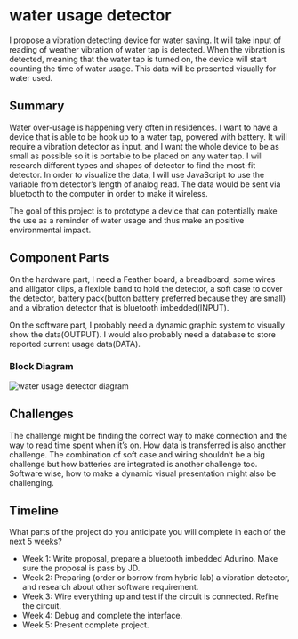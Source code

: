 # water usage detector

I propose a vibration detecting device for water saving. It will take input of reading of weather vibration of water tap is detected. When the vibration is detected, meaning that the water tap is turned on, the device will start counting the time of water usage. This data will be presented visually for water used.

## Summary

Water over-usage is happening very often in residences. I want to have a device that is able to be hook up to a water tap, powered with battery. It will require a vibration detector as input, and I want the whole device to be as small as possible so it is portable to be placed on any water tap. I will research different types and shapes of detector to find the most-fit detector. In order to visualize the data, I will use JavaScript to use the variable from detector’s length of analog read. The data would be sent via bluetooth to the computer in order to make it wireless.

The goal of this project is to prototype a device that can potentially make the use as a reminder of water usage and thus make an positive environmental impact.


## Component Parts

On the hardware part, I need a Feather board, a breadboard, some wires and alligator clips, a flexible band to hold the detector, a soft case to cover the detector, battery pack(button battery preferred because they are small) and a vibration detector that is bluetooth imbedded(INPUT). 

On the software part, I probably need a dynamic graphic system to visually show the data(OUTPUT). I would also probably need a database to store reported current usage data(DATA). 

### Block Diagram

![water usage detector diagram](file:///Users/zhaohanqing/Desktop/water%20usage%20detector.jpg)

## Challenges

The challenge might be finding the correct way to make connection and the way to read time spent when it’s on. How data is transferred is also another challenge. The combination of soft case and wiring shouldn’t be a big challenge but how batteries are integrated is another challenge too. Software wise, how to make a dynamic visual presentation might also be challenging. 

## Timeline

What parts of the project do you anticipate you will complete in each of the next 5 weeks?

- Week 1: Write proposal, prepare a bluetooth imbedded Adurino. Make sure the proposal is pass by JD.
- Week 2: Preparing (order or borrow from hybrid lab) a vibration detector, and research about other software requirement.
- Week 3: Wire everything up and test if the circuit is connected. Refine the circuit.
- Week 4: Debug and complete the interface.
- Week 5: Present complete project.
